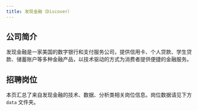 ```yaml
---
title: 发现金融（Discover）
---
```


## 公司简介
发现金融是一家美国的数字银行和支付服务公司，提供信用卡、个人贷款、学生贷款、储蓄账户等多种金融产品，以技术驱动的方式为消费者提供便捷的金融服务。

## 招聘岗位
本页汇总了来自发现金融的技术、数据、分析类相关岗位信息。岗位数据请见下方 `data` 文件夹。
